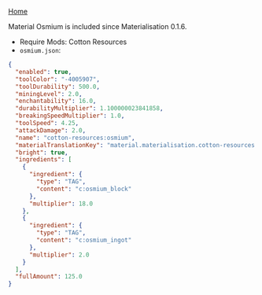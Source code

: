 [Home](https://shedaniel.me/MaterialisationData/)

Material Osmium is included since Materialisation 0.1.6.
- Require Mods: Cotton Resources
- `osmium.json`:
```json
{
  "enabled": true,
  "toolColor": "-4005907",
  "toolDurability": 500.0,
  "miningLevel": 2.0,
  "enchantability": 16.0,
  "durabilityMultiplier": 1.100000023841858,
  "breakingSpeedMultiplier": 1.0,
  "toolSpeed": 4.25,
  "attackDamage": 2.0,
  "name": "cotton-resources:osmium",
  "materialTranslationKey": "material.materialisation.cotton-resources.osmium",
  "bright": true,
  "ingredients": [
    {
      "ingredient": {
        "type": "TAG",
        "content": "c:osmium_block"
      },
      "multiplier": 18.0
    },
    {
      "ingredient": {
        "type": "TAG",
        "content": "c:osmium_ingot"
      },
      "multiplier": 2.0
    }
  ],
  "fullAmount": 125.0
}
```
